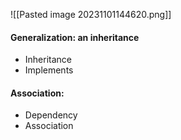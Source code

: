 ![[Pasted image 20231101144620.png]]
#### Generalization: an inheritance
- Inheritance
- Implements

#### Association: 
- Dependency
- Association
